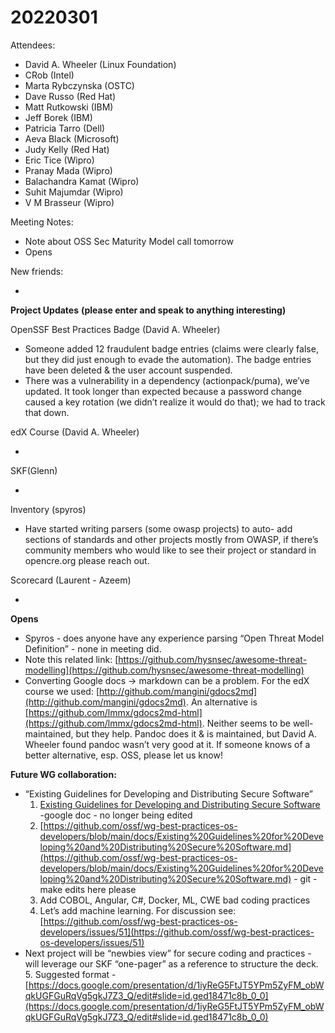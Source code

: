 # 20220301

Attendees:

* David A. Wheeler (Linux Foundation)
* CRob (Intel)
* Marta Rybczynska (OSTC)
* Dave Russo (Red Hat)
* Matt Rutkowski (IBM)
* Jeff Borek (IBM)
* Patricia Tarro (Dell)
* Aeva Black (Microsoft)
* Judy Kelly (Red Hat)
* Eric Tice (Wipro)
* Pranay Mada (Wipro)
* Balachandra Kamat (Wipro)
* Suhit Majumdar (Wipro)
* V M Brasseur (Wipro)

Meeting Notes:

* Note about OSS Sec Maturity Model call tomorrow
* Opens

New friends:

* 

**Project Updates**
**(please enter and speak to anything interesting)**

OpenSSF Best Practices Badge (David A. Wheeler)

* Someone added 12 fraudulent badge entries (claims were clearly false, but they did just enough to evade the automation). The badge entries have been deleted & the user account suspended.
* There was a vulnerability in a dependency (actionpack/puma), we’ve updated. It took longer than expected because a password change caused a key rotation (we didn’t realize it would do that); we had to track that down.

edX Course (David A. Wheeler)

* 

SKF(Glenn)

* 

Inventory (spyros)

* Have started writing parsers (some owasp projects) to auto- add sections of standards and other projects mostly from OWASP, if there’s community members who would like to see their project or standard in opencre.org please reach out.

Scorecard (Laurent - Azeem)

* 

**Opens**

* Spyros - does anyone have any experience parsing “Open Threat Model Definition” - none in meeting did.
* Note this related link: [https://github.com/hysnsec/awesome-threat-modelling](https://github.com/hysnsec/awesome-threat-modelling)
* Converting Google docs -> markdown can be a problem. For the edX course we used: [http://github.com/mangini/gdocs2md](http://github.com/mangini/gdocs2md). An alternative is [https://github.com/lmmx/gdocs2md-html](https://github.com/lmmx/gdocs2md-html). Neither seems to be well-maintained, but they help. Pandoc does it & is maintained, but David A. Wheeler found pandoc wasn’t very good at it. If someone knows of a better alternative, esp. OSS, please let us know!

**Future WG collaboration:**

* “Existing Guidelines for Developing and Distributing Secure Software”  
    1. [Existing Guidelines for Developing and Distributing Secure Software](https://docs.google.com/document/d/11bRB-Q_j9sj19EEC32-ijMiEHERPRwZRVWE9HwNr2pc/edit) -google doc - no longer being edited
    2. [https://github.com/ossf/wg-best-practices-os-developers/blob/main/docs/Existing%20Guidelines%20for%20Developing%20and%20Distributing%20Secure%20Software.md](https://github.com/ossf/wg-best-practices-os-developers/blob/main/docs/Existing%20Guidelines%20for%20Developing%20and%20Distributing%20Secure%20Software.md) - git - make edits here please
    3. Add COBOL, Angular, C#, Docker, ML, CWE bad coding practices
    4. Let’s add machine learning. For discussion see: [https://github.com/ossf/wg-best-practices-os-developers/issues/51](https://github.com/ossf/wg-best-practices-os-developers/issues/51)
* Next project will be “newbies view” for secure coding and practices - will leverage our SKF “one-pager” as a reference to structure the deck.
    5. Suggested format - [https://docs.google.com/presentation/d/1iyReG5FtJT5YPm5ZyFM_obWqkUGFGuRqVg5gkJ7Z3_Q/edit#slide=id.ged18471c8b_0_0](https://docs.google.com/presentation/d/1iyReG5FtJT5YPm5ZyFM_obWqkUGFGuRqVg5gkJ7Z3_Q/edit#slide=id.ged18471c8b_0_0) 
    